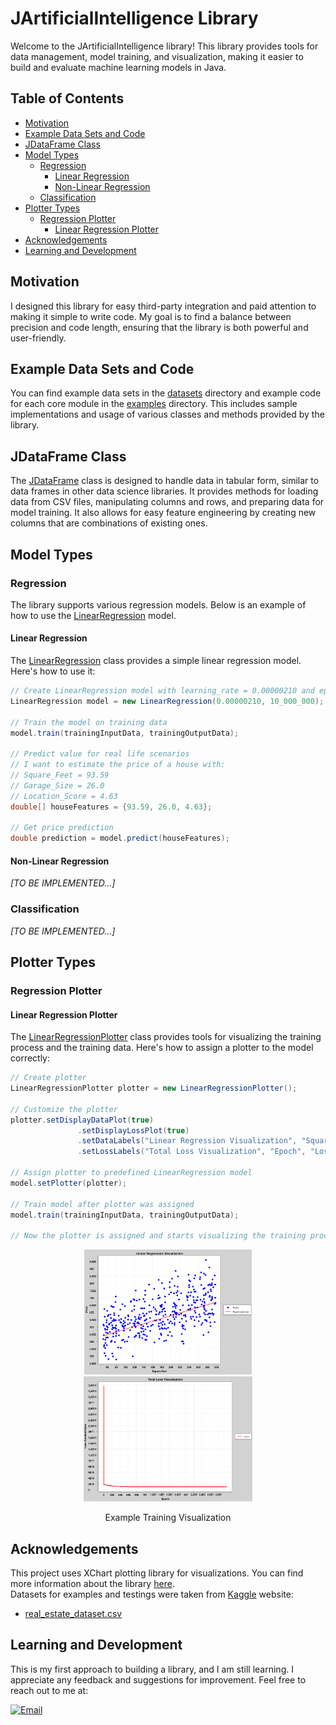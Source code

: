 
# JArtificialIntelligence Library

Welcome to the JArtificialIntelligence library! This library provides tools for data management, model training, and visualization, making it easier to build and evaluate machine learning models in Java.

<!-- Put some banner: ![](./images/jartificialintelligence_banner.png) -->

## Table of Contents
- [Motivation](#motivation)
- [Example Data Sets and Code](#example-data-sets-and-code)
- [JDataFrame Class](#jdataframe-class)
- [Model Types](#model-types)
    - [Regression](#regression)
        - [Linear Regression](#linear-regression)
        - [Non-Linear Regression](#non-linear-regression)
    - [Classification](#classification)
- [Plotter Types](#plotter-types)
    - [Regression Plotter](#regression-plotter)
        - [Linear Regression Plotter](#linear-regression-plotter)
- [Acknowledgements](#acknowledgements)
- [Learning and Development](#learning-and-development)

## Motivation
I designed this library for easy third-party integration and paid attention to making it simple to write code.
My goal is to find a balance between precision and code length, ensuring that the library is both powerful and user-friendly.

## Example Data Sets and Code
You can find example data sets in the [datasets](datasets) directory and example code for each core module in the [examples](/src/main/java/examples) directory. This includes sample implementations and usage of various classes and methods provided by the library.

## JDataFrame Class
The [JDataFrame](./src/main/java/com/maksymiliangach/ai/DataManager/JDataFrame.java) class is designed to handle data in tabular form, similar to data frames in other data science libraries. It provides methods for loading data from CSV files, manipulating columns and rows, and preparing data for model training. It also allows for easy feature engineering by creating new columns that are combinations of existing ones.

## Model Types

### Regression
The library supports various regression models. Below is an example of how to use the [LinearRegression](./src/main/java/com/maksymiliangach/ai/Regression/LinearRegression/LinearRegression.java) model.

#### Linear Regression
The [LinearRegression](./src/main/java/com/maksymiliangach/ai/Regression/LinearRegression/LinearRegression.java) class provides a simple linear regression model. Here's how to use it:

```java
// Create LinearRegression model with learning_rate = 0.00000210 and epochs = 10_000_000 
LinearRegression model = new LinearRegression(0.00000210, 10_000_000);

// Train the model on training data
model.train(trainingInputData, trainingOutputData);

// Predict value for real life scenarios
// I want to estimate the price of a house with:
// Square_Feet = 93.59
// Garage_Size = 26.0
// Location_Score = 4.63
double[] houseFeatures = {93.59, 26.0, 4.63};

// Get price prediction
double prediction = model.predict(houseFeatures);
```

#### Non-Linear Regression
*[TO BE IMPLEMENTED...]*

### Classification
*[TO BE IMPLEMENTED...]*

## Plotter Types
### Regression Plotter
#### Linear Regression Plotter
The [LinearRegressionPlotter](./src/main/java/com/maksymiliangach/ai/Plotter/LinearRegressionPlotter.java) class provides tools for visualizing the training process and the training data.
Here's how to assign a plotter to the model correctly:

```java
// Create plotter
LinearRegressionPlotter plotter = new LinearRegressionPlotter();

// Customize the plotter 
plotter.setDisplayDataPlot(true)
               .setDisplayLossPlot(true)
               .setDataLabels("Linear Regression Visualization", "Square Feet", "Price")
               .setLossLabels("Total Loss Visualization", "Epoch", "Loss Function Value");

// Assign plotter to predefined LinearRegression model 
model.setPlotter(plotter);

// Train model after plotter was assigned
model.train(trainingInputData, trainingOutputData);

// Now the plotter is assigned and starts visualizing the training process
```
<center>
    <p float="left">
        <img src="images/linear_data_plot.png" height="200"/>
        <img src="images/total_loss_plot.png" height="200"/>
    </p>
</center>
<center>Example Training Visualization</center>


## Acknowledgements
This project uses XChart plotting library for visualizations. You can find more information about the library [here](https://github.com/knowm/XChart).  
Datasets for examples and testings were taken from [Kaggle](https://www.kaggle.com/) website:
- [real_estate_dataset.csv](https://www.kaggle.com/datasets/denkuznetz/housing-prices-regression)

## Learning and Development
This is my first approach to building a library, and I am still learning. I appreciate any feedback and suggestions for improvement.
Feel free to reach out to me at:

<!-- [![LinkedIn](https://img.shields.io/badge/LinkedIn-0077B5?style=for-the-badge&logo=linkedin&logoColor=white)](https://about:blank) -->
[![Email](https://img.shields.io/badge/Email-D14836?style=for-the-badge&logo=gmail&logoColor=white)](mailto:gach.maksymilian@gmail.com)

